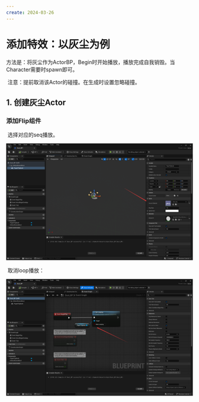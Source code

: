 ```yaml
---
create: 2024-03-26
---
```

# 添加特效：以灰尘为例

​	方法是：将灰尘作为ActorBP，Begin时开始播放，播放完成自我销毁。当Character需要时spawn即可。

​	注意：提前取消该Actor的碰撞。在生成时设置忽略碰撞。

## 1. 创建灰尘Actor

### 添加Flip组件

​	选择对应的seq播放。

![image-20240326102443075](./assets/image-20240326102443075.png)

​	取消loop播放：

![image-20240326102543837](./assets/image-20240326102543837.png)